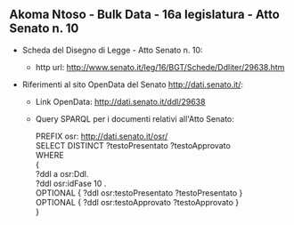 ## Akoma Ntoso - Bulk Data - 16a legislatura - Atto Senato n. 10 ##

* Scheda del Disegno di Legge - Atto Senato n. 10:
	* http url: http://www.senato.it/leg/16/BGT/Schede/Ddliter/29638.htm

* Riferimenti al sito OpenData del Senato http://dati.senato.it/:
	* Link OpenData: http://dati.senato.it/ddl/29638
	* Query SPARQL per i documenti relativi all'Atto Senato:

        PREFIX osr: <http://dati.senato.it/osr/>  
		SELECT DISTINCT ?testoPresentato ?testoApprovato  
		WHERE  
		{  
		    ?ddl a osr:Ddl.  
		    ?ddl osr:idFase 10 .  
		    OPTIONAL { ?ddl osr:testoPresentato ?testoPresentato }  
		    OPTIONAL { ?ddl osr:testoApprovato ?testoApprovato }  
		}
		